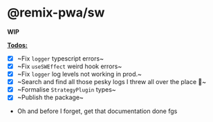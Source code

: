 # @remix-pwa/sw

**WIP**

<u><b>Todos:</b></u>

- [x] ~Fix `logger` typescript errors~
- [x] ~Fix `useSWEffect` weird hook errors~
- [x] ~Fix `logger` log levels not working in prod.~
- [x] ~Search and find all those pesky logs I threw all over the place 🔎~
- [x] ~Formalise `StrategyPlugin` types~
- [x] ~Publish the package~
- Oh and before I forget, get that documentation done fgs

